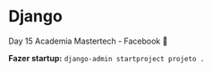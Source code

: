 # Django

Day 15 Academia Mastertech - Facebook 🚀

**Fazer startup:** `django-admin startproject projeto .`

